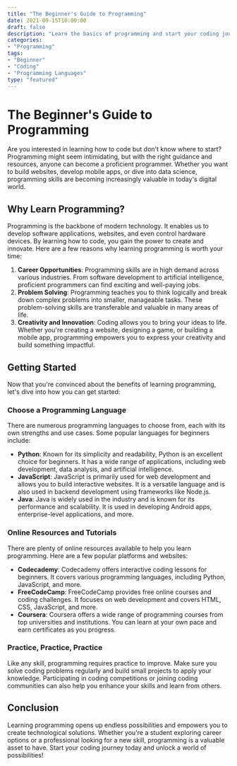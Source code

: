 ```yaml
---
title: "The Beginner's Guide to Programming"
date: 2021-09-15T10:00:00
draft: false
description: "Learn the basics of programming and start your coding journey today."
categories:
- "Programming"
tags:
- "Beginner"
- "Coding"
- "Programming Languages"
type: "featured"
---
```


# The Beginner's Guide to Programming

Are you interested in learning how to code but don't know where to start? Programming might seem intimidating, but with the right guidance and resources, anyone can become a proficient programmer. Whether you want to build websites, develop mobile apps, or dive into data science, programming skills are becoming increasingly valuable in today's digital world.

## Why Learn Programming?

Programming is the backbone of modern technology. It enables us to develop software applications, websites, and even control hardware devices. By learning how to code, you gain the power to create and innovate. Here are a few reasons why learning programming is worth your time:

1. **Career Opportunities**: Programming skills are in high demand across various industries. From software development to artificial intelligence, proficient programmers can find exciting and well-paying jobs.
2. **Problem Solving**: Programming teaches you to think logically and break down complex problems into smaller, manageable tasks. These problem-solving skills are transferable and valuable in many areas of life.
3. **Creativity and Innovation**: Coding allows you to bring your ideas to life. Whether you're creating a website, designing a game, or building a mobile app, programming empowers you to express your creativity and build something impactful.

## Getting Started

Now that you're convinced about the benefits of learning programming, let's dive into how you can get started:

### Choose a Programming Language

There are numerous programming languages to choose from, each with its own strengths and use cases. Some popular languages for beginners include:

- **Python**: Known for its simplicity and readability, Python is an excellent choice for beginners. It has a wide range of applications, including web development, data analysis, and artificial intelligence.
- **JavaScript**: JavaScript is primarily used for web development and allows you to build interactive websites. It is a versatile language and is also used in backend development using frameworks like Node.js.
- **Java**: Java is widely used in the industry and is known for its performance and scalability. It is used in developing Android apps, enterprise-level applications, and more.

### Online Resources and Tutorials

There are plenty of online resources available to help you learn programming. Here are a few popular platforms and websites:

- **Codecademy**: Codecademy offers interactive coding lessons for beginners. It covers various programming languages, including Python, JavaScript, and more.
- **FreeCodeCamp**: FreeCodeCamp provides free online courses and coding challenges. It focuses on web development and covers HTML, CSS, JavaScript, and more.
- **Coursera**: Coursera offers a wide range of programming courses from top universities and institutions. You can learn at your own pace and earn certificates as you progress.

### Practice, Practice, Practice

Like any skill, programming requires practice to improve. Make sure you solve coding problems regularly and build small projects to apply your knowledge. Participating in coding competitions or joining coding communities can also help you enhance your skills and learn from others.

## Conclusion

Learning programming opens up endless possibilities and empowers you to create technological solutions. Whether you're a student exploring career options or a professional looking for a new skill, programming is a valuable asset to have. Start your coding journey today and unlock a world of possibilities!
